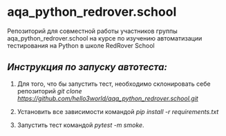 # aqa_python_redrover.school
Репозиторий для совместной работы участников группы aqa_python_redrover.school на курсе по изучению автоматизации тестирования на Python в школе RedRover School

## *Инструкция по запуску автотеста:*

1. Для того, что бы запустить тест, необходимо склонировать себе репозиторий *git clone https://github.com/hello3world/aqa_python_redrover.school.git*

2. Установить все зависимости командой *pip install -r requirements.txt*

3. Запустить тест командой *pytest -m smoke*.